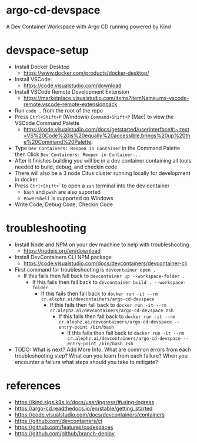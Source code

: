 # argo-cd-devspace
A Dev Container Workspace with Argo CD running powered by Kind

# devspace-setup
- Install Docker Desktop
  - https://www.docker.com/products/docker-desktop/
- Install VSCode
  - https://code.visualstudio.com/download
- Install VSCode Remote Development Extension
  - https://marketplace.visualstudio.com/items?itemName=ms-vscode-remote.vscode-remote-extensionpack
- Run `code .` from the root of the repo
- Press `Ctrl+Shift+P` (Windows) `Command+Shift+P` (Mac) to view the VSCode Command Palette
  - https://code.visualstudio.com/docs/getstarted/userinterface#:~:text=VS%20Code%20is%20equally%20accessible,brings%20up%20the%20Command%20Palette.
- Type `Dev Containers: Reopen in Container` in the Command Palette then Click `Dev Containers: Reopen in Container...`
- After it finishes building you will be in a dev container containing all tools needed to build, debug, and checkin code
- There will also be a 3 node Citus cluster running locally for development in docker
- Press `Ctrl+Shift+`\` to open a `zsh` terminal into the dev container
  - `bash` and `pwsh` are also suported
  - `PowerShell` is supported on Windows
- Write Code, Debug Code, Checkin Code

# troubleshooting
- Install Node and NPM on your dev machine to help with troubleshooting
  - https://nodejs.org/en/download
- Install DevContainers CLI NPM package
  - https://code.visualstudio.com/docs/devcontainers/devcontainer-cli
- First command for troubleshooting is `devcontainer open .`
  - If this fails then fall back to `devcontainer up --workspace-folder .`
    - If this fails then fall back to `devcontainer build . --workspace-folder .`
      - If this fails then fall back to `docker run -it --rm cr.alephz.ai/devcontainers/argo-cd-devspace`
        - If this fails then fall back to `docker run -it --rm cr.alephz.ai/devcontainers/argo-cd-devspace zsh`
          - If this fails then fall back to `docker run -it --rm cr.alephz.ai/devcontainers/argo-cd-devspace --entry-point /bin/bash`
            - If this fails then fall back to `docker run -it --rm cr.alephz.ai/devcontainers/argo-cd-devspace --entry-point /bin/bash zsh`
- TODO: What is next?  Add More Info.  What are common errors from each troubleshooting step?  What can you learn from each failure?  When you encounter a failure what steps should you take to mitigate?

# references
- https://kind.sigs.k8s.io/docs/user/ingress/#using-ingress
- https://argo-cd.readthedocs.io/en/stable/getting_started
- https://code.visualstudio.com/docs/devcontainers/containers
- https://github.com/devcontainers/ci
- https://github.com/features/codespaces
- https://github.com/github/branch-deploy
